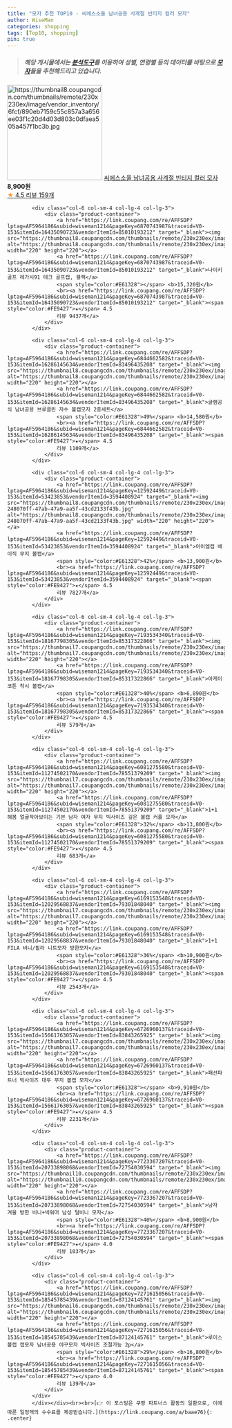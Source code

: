 ```yaml
---
title: "모자 추천 TOP10 - 씨에스소울 남녀공용 사계절 빈티지 컬러 모자"
author: WiseMan
categories: shopping
tags: [Top10, shopping]
pin: true
---
```


> ##### 해당 게시물에서는 [**분석도구**](https://itemscout.io/)를 이용하여 **성별**, **연령별** 등의 데이터를 바탕으로 [**모자**](https://link.coupang.com/a/baae76)들을 추천해드리고 있습니다.
<div class="container"><div class="row">
            <div class="col-6 col-sm-4 col-lg-4 col-lg-3">
                <div class="product-container">
                    <a href="https://link.coupang.com/re/AFFSDP?lptag=AF5964186&subid=wiseman1214&pageKey=6469985919&traceid=V0-153&itemId=14118733943&vendorItemId=87829364906" target="_blank"><img src="https://thumbnail8.coupangcdn.com/thumbnails/remote/230x230ex/image/vendor_inventory/6fcf/890eb7159c55c857a3a656ee03f1c20d4d03d803c0dfaea505a457f1bc3b.jpg" alt="https://thumbnail8.coupangcdn.com/thumbnails/remote/230x230ex/image/vendor_inventory/6fcf/890eb7159c55c857a3a656ee03f1c20d4d03d803c0dfaea505a457f1bc3b.jpg" width="220" height="220"></a>
                    <a href="https://link.coupang.com/re/AFFSDP?lptag=AF5964186&subid=wiseman1214&pageKey=6469985919&traceid=V0-153&itemId=14118733943&vendorItemId=87829364906" target="_blank">씨에스소울 남녀공용 사계절 빈티지 컬러 모자</a>
                    <span style="color:#E61328"></span> <b>8,900원</b>
                    <br><a href="https://link.coupang.com/re/AFFSDP?lptag=AF5964186&subid=wiseman1214&pageKey=6469985919&traceid=V0-153&itemId=14118733943&vendorItemId=87829364906" target="_blank"><span style="color:#FE9427">★</span> 4.5
                    리뷰 159개</a>
                </div>
            </div>
            
            <div class="col-6 col-sm-4 col-lg-4 col-lg-3">
                <div class="product-container">
                    <a href="https://link.coupang.com/re/AFFSDP?lptag=AF5964186&subid=wiseman1214&pageKey=6870743987&traceid=V0-153&itemId=16435090723&vendorItemId=85010193212" target="_blank"><img src="https://thumbnail8.coupangcdn.com/thumbnails/remote/230x230ex/image/rs_quotation_api/7bupnzrz/2464d06f21e3426e94f6f440c1ac89dd.jpg" alt="https://thumbnail8.coupangcdn.com/thumbnails/remote/230x230ex/image/rs_quotation_api/7bupnzrz/2464d06f21e3426e94f6f440c1ac89dd.jpg" width="220" height="220"></a>
                    <a href="https://link.coupang.com/re/AFFSDP?lptag=AF5964186&subid=wiseman1214&pageKey=6870743987&traceid=V0-153&itemId=16435090723&vendorItemId=85010193212" target="_blank">나이키골프 레가시91 테크 골프캡, 블랙</a>
                    <span style="color:#E61328"></span> <b>15,320원</b>
                    <br><a href="https://link.coupang.com/re/AFFSDP?lptag=AF5964186&subid=wiseman1214&pageKey=6870743987&traceid=V0-153&itemId=16435090723&vendorItemId=85010193212" target="_blank"><span style="color:#FE9427">★</span> 4.5
                    리뷰 9437개</a>
                </div>
            </div>
            
            <div class="col-6 col-sm-4 col-lg-4 col-lg-3">
                <div class="product-container">
                    <a href="https://link.coupang.com/re/AFFSDP?lptag=AF5964186&subid=wiseman1214&pageKey=6844662582&traceid=V0-153&itemId=16286145634&vendorItemId=83496435208" target="_blank"><img src="https://thumbnail8.coupangcdn.com/thumbnails/remote/230x230ex/image/vendor_inventory/85eb/a6ab4031e889bb6a88592ff73b0f12f7dde1e98ad0e2a74416ca576f9935.JPG" alt="https://thumbnail8.coupangcdn.com/thumbnails/remote/230x230ex/image/vendor_inventory/85eb/a6ab4031e889bb6a88592ff73b0f12f7dde1e98ad0e2a74416ca576f9935.JPG" width="220" height="220"></a>
                    <a href="https://link.coupang.com/re/AFFSDP?lptag=AF5964186&subid=wiseman1214&pageKey=6844662582&traceid=V0-153&itemId=16286145634&vendorItemId=83496435208" target="_blank">글램공식 남녀공용 브루클린 자수 볼캡모자 2종세트</a>
                    <span style="color:#E61328">49%</span> <b>14,580원</b>
                    <br><a href="https://link.coupang.com/re/AFFSDP?lptag=AF5964186&subid=wiseman1214&pageKey=6844662582&traceid=V0-153&itemId=16286145634&vendorItemId=83496435208" target="_blank"><span style="color:#FE9427">★</span> 4.5
                    리뷰 1109개</a>
                </div>
            </div>
            
            <div class="col-6 col-sm-4 col-lg-4 col-lg-3">
                <div class="product-container">
                    <a href="https://link.coupang.com/re/AFFSDP?lptag=AF5964186&subid=wiseman1214&pageKey=12592449&traceid=V0-153&itemId=53423853&vendorItemId=3594408924" target="_blank"><img src="https://thumbnail8.coupangcdn.com/thumbnails/remote/230x230ex/image/retail/images/125995609985632-248070ff-47ab-47a9-aa5f-43cd2133f43b.jpg" alt="https://thumbnail8.coupangcdn.com/thumbnails/remote/230x230ex/image/retail/images/125995609985632-248070ff-47ab-47a9-aa5f-43cd2133f43b.jpg" width="220" height="220"></a>
                    <a href="https://link.coupang.com/re/AFFSDP?lptag=AF5964186&subid=wiseman1214&pageKey=12592449&traceid=V0-153&itemId=53423853&vendorItemId=3594408924" target="_blank">아이엠캡 베이직 무지 볼캡</a>
                    <span style="color:#E61328">42%</span> <b>13,900원</b>
                    <br><a href="https://link.coupang.com/re/AFFSDP?lptag=AF5964186&subid=wiseman1214&pageKey=12592449&traceid=V0-153&itemId=53423853&vendorItemId=3594408924" target="_blank"><span style="color:#FE9427">★</span> 4.5
                    리뷰 7827개</a>
                </div>
            </div>
            
            <div class="col-6 col-sm-4 col-lg-4 col-lg-3">
                <div class="product-container">
                    <a href="https://link.coupang.com/re/AFFSDP?lptag=AF5964186&subid=wiseman1214&pageKey=7193534340&traceid=V0-153&itemId=18167798305&vendorItemId=85317322866" target="_blank"><img src="https://thumbnail7.coupangcdn.com/thumbnails/remote/230x230ex/image/rs_quotation_api/3eeuio8q/b99fcddfb0a34d61ae985912ee58f857.jpg" alt="https://thumbnail7.coupangcdn.com/thumbnails/remote/230x230ex/image/rs_quotation_api/3eeuio8q/b99fcddfb0a34d61ae985912ee58f857.jpg" width="220" height="220"></a>
                    <a href="https://link.coupang.com/re/AFFSDP?lptag=AF5964186&subid=wiseman1214&pageKey=7193534340&traceid=V0-153&itemId=18167798305&vendorItemId=85317322866" target="_blank">아케이 코튼 착시 볼캡</a>
                    <span style="color:#E61328">40%</span> <b>6,890원</b>
                    <br><a href="https://link.coupang.com/re/AFFSDP?lptag=AF5964186&subid=wiseman1214&pageKey=7193534340&traceid=V0-153&itemId=18167798305&vendorItemId=85317322866" target="_blank"><span style="color:#FE9427">★</span> 4.5
                    리뷰 579개</a>
                </div>
            </div>
            
            <div class="col-6 col-sm-4 col-lg-4 col-lg-3">
                <div class="product-container">
                    <a href="https://link.coupang.com/re/AFFSDP?lptag=AF5964186&subid=wiseman1214&pageKey=6081275580&traceid=V0-153&itemId=11274502170&vendorItemId=78551379209" target="_blank"><img src="https://thumbnail7.coupangcdn.com/thumbnails/remote/230x230ex/image/vendor_inventory/7f60/7eb2a3bba6a2e0522f6278342b7829e211dd71a78505c0d0d2a53f0e5ffd.JPG" alt="https://thumbnail7.coupangcdn.com/thumbnails/remote/230x230ex/image/vendor_inventory/7f60/7eb2a3bba6a2e0522f6278342b7829e211dd71a78505c0d0d2a53f0e5ffd.JPG" width="220" height="220"></a>
                    <a href="https://link.coupang.com/re/AFFSDP?lptag=AF5964186&subid=wiseman1214&pageKey=6081275580&traceid=V0-153&itemId=11274502170&vendorItemId=78551379209" target="_blank">1+1 해봄 얼굴작아보이는 기본 남자 여자 무지 빅사이즈 깊은 볼캡 커플 모자</a>
                    <span style="color:#E61328">32%</span> <b>13,800원</b>
                    <br><a href="https://link.coupang.com/re/AFFSDP?lptag=AF5964186&subid=wiseman1214&pageKey=6081275580&traceid=V0-153&itemId=11274502170&vendorItemId=78551379209" target="_blank"><span style="color:#FE9427">★</span> 4.5
                    리뷰 683개</a>
                </div>
            </div>
            
            <div class="col-6 col-sm-4 col-lg-4 col-lg-3">
                <div class="product-container">
                    <a href="https://link.coupang.com/re/AFFSDP?lptag=AF5964186&subid=wiseman1214&pageKey=6169153548&traceid=V0-153&itemId=12029568837&vendorItemId=79301848040" target="_blank"><img src="https://thumbnail7.coupangcdn.com/thumbnails/remote/230x230ex/image/vendor_inventory/f2a7/21d9f4b2498839c67f75c78c9db1044e27d6f0ac7f6ccbea25d111e9b78e.jpg" alt="https://thumbnail7.coupangcdn.com/thumbnails/remote/230x230ex/image/vendor_inventory/f2a7/21d9f4b2498839c67f75c78c9db1044e27d6f0ac7f6ccbea25d111e9b78e.jpg" width="220" height="220"></a>
                    <a href="https://link.coupang.com/re/AFFSDP?lptag=AF5964186&subid=wiseman1214&pageKey=6169153548&traceid=V0-153&itemId=12029568837&vendorItemId=79301848040" target="_blank">1+1 FILA 비니/휠라 니트모자 방한모자</a>
                    <span style="color:#E61328">36%</span> <b>10,900원</b>
                    <br><a href="https://link.coupang.com/re/AFFSDP?lptag=AF5964186&subid=wiseman1214&pageKey=6169153548&traceid=V0-153&itemId=12029568837&vendorItemId=79301848040" target="_blank"><span style="color:#FE9427">★</span> 4.5
                    리뷰 2543개</a>
                </div>
            </div>
            
            <div class="col-6 col-sm-4 col-lg-4 col-lg-3">
                <div class="product-container">
                    <a href="https://link.coupang.com/re/AFFSDP?lptag=AF5964186&subid=wiseman1214&pageKey=6726960137&traceid=V0-153&itemId=15661763057&vendorItemId=83843265925" target="_blank"><img src="https://thumbnail7.coupangcdn.com/thumbnails/remote/230x230ex/image/vendor_inventory/375a/08dc68881f884c095b43adf1fd17f05c0fb1bf62ffbde3bfe8b39c0939e5.jpg" alt="https://thumbnail7.coupangcdn.com/thumbnails/remote/230x230ex/image/vendor_inventory/375a/08dc68881f884c095b43adf1fd17f05c0fb1bf62ffbde3bfe8b39c0939e5.jpg" width="220" height="220"></a>
                    <a href="https://link.coupang.com/re/AFFSDP?lptag=AF5964186&subid=wiseman1214&pageKey=6726960137&traceid=V0-153&itemId=15661763057&vendorItemId=83843265925" target="_blank">패션파트너 빅사이즈 대두 무지 볼캡 모자</a>
                    <span style="color:#E61328"></span> <b>9,910원</b>
                    <br><a href="https://link.coupang.com/re/AFFSDP?lptag=AF5964186&subid=wiseman1214&pageKey=6726960137&traceid=V0-153&itemId=15661763057&vendorItemId=83843265925" target="_blank"><span style="color:#FE9427">★</span> 4.5
                    리뷰 2231개</a>
                </div>
            </div>
            
            <div class="col-6 col-sm-4 col-lg-4 col-lg-3">
                <div class="product-container">
                    <a href="https://link.coupang.com/re/AFFSDP?lptag=AF5964186&subid=wiseman1214&pageKey=7723367207&traceid=V0-153&itemId=20733898068&vendorItemId=72754030594" target="_blank"><img src="https://thumbnail10.coupangcdn.com/thumbnails/remote/230x230ex/image/vendor_inventory/8499/09e0a1a3c623e8592e5299c54a16f48d783831107b73e4c58851efddd86d.JPG" alt="https://thumbnail10.coupangcdn.com/thumbnails/remote/230x230ex/image/vendor_inventory/8499/09e0a1a3c623e8592e5299c54a16f48d783831107b73e4c58851efddd86d.JPG" width="220" height="220"></a>
                    <a href="https://link.coupang.com/re/AFFSDP?lptag=AF5964186&subid=wiseman1214&pageKey=7723367207&traceid=V0-153&itemId=20733898068&vendorItemId=72754030594" target="_blank">남자 겨울 방한 비니+넥워머 남성 털비니 모자</a>
                    <span style="color:#E61328">40%</span> <b>8,900원</b>
                    <br><a href="https://link.coupang.com/re/AFFSDP?lptag=AF5964186&subid=wiseman1214&pageKey=7723367207&traceid=V0-153&itemId=20733898068&vendorItemId=72754030594" target="_blank"><span style="color:#FE9427">★</span> 4.0
                    리뷰 103개</a>
                </div>
            </div>
            
            <div class="col-6 col-sm-4 col-lg-4 col-lg-3">
                <div class="product-container">
                    <a href="https://link.coupang.com/re/AFFSDP?lptag=AF5964186&subid=wiseman1214&pageKey=7271615056&traceid=V0-153&itemId=18545785439&vendorItemId=87124145761" target="_blank"><img src="https://thumbnail6.coupangcdn.com/thumbnails/remote/230x230ex/image/vendor_inventory/8ca7/31fb2bba39d84f99ab83353192fc9b2900c0f9ccd9e7ed892b3994433870.jpg" alt="https://thumbnail6.coupangcdn.com/thumbnails/remote/230x230ex/image/vendor_inventory/8ca7/31fb2bba39d84f99ab83353192fc9b2900c0f9ccd9e7ed892b3994433870.jpg" width="220" height="220"></a>
                    <a href="https://link.coupang.com/re/AFFSDP?lptag=AF5964186&subid=wiseman1214&pageKey=7271615056&traceid=V0-153&itemId=18545785439&vendorItemId=87124145761" target="_blank">루이스 볼캡 캡모자 남녀공용 야구모자 빅사이즈 조절가능 2p</a>
                    <span style="color:#E61328">29%</span> <b>16,800원</b>
                    <br><a href="https://link.coupang.com/re/AFFSDP?lptag=AF5964186&subid=wiseman1214&pageKey=7271615056&traceid=V0-153&itemId=18545785439&vendorItemId=87124145761" target="_blank"><span style="color:#FE9427">★</span> 4.0
                    리뷰 139개</a>
                </div>
            </div>
            </div></div><br><br>[👉 이 포스팅은 쿠팡 파트너스 활동의 일환으로, 이에 따른 일정액의 수수료를 제공받습니다.](https://link.coupang.com/a/baae76){: .center}